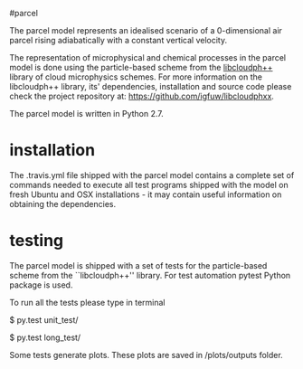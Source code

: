 #parcel

The parcel model represents an idealised scenario of a 0-dimensional 
  air parcel rising adiabatically with a constant vertical velocity. 

The representation of microphysical and chemical processes in the parcel model 
  is done using the particle-based scheme from the [libcloudph++](http://libcloudphxx.igf.fuw.edu.pl/) 
  library of cloud microphysics schemes.
For more information on the libcloudph++ library, its' dependencies, installation
  and source code please check the project repository at:
  https://github.com/igfuw/libcloudphxx.

The parcel model is written in Python 2.7. 

# installation

The .travis.yml file shipped with the parcel model 
  contains a complete set of commands needed to execute all test programs
  shipped with the model on fresh Ubuntu and OSX installations -
  it may contain useful information on obtaining the dependencies.

# testing

The parcel model is shipped with a set of tests for the particle-based scheme 
  from the ``libcloudph++'' library.
For test automation pytest Python package is used.

To run all the tests  please type in terminal

  $ py.test unit_test/

  $ py.test long_test/

Some tests generate plots. 
These plots are saved in /plots/outputs folder.
